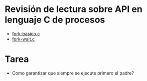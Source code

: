# Revisión de lectura sobre API en lenguaje C de procesos                      
                                                                               
* [fork-basico.c](fork-basico.c)                                               
* [fork-wait.c](fork-wait.c)                                                   
                                                                               
# Tarea                                                                        
                                                                               
* Como garantizar que siempre se ejecute primero el padre? 
